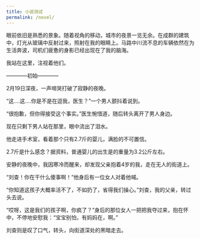 ```yaml
---
title: 小说测试
permalink: /novel/
---
```

 眼前依旧是熟悉的景象。随着视角的移动，城市的夜景一览无余。在成群的建筑中，灯光从玻璃中反射过来，照射在我的眼睛上。马路中川流不息的车辆依然在为生活奔波，司机们疲惫的身影已经出现在了我的脑海。

我站在这里，注视着他们。

————初始————

2月19日深夜，一声啼哭打破了寂静的夜晚。

“这....这....你是不是在逗我，医生？”一个男人颤抖着说到。

“很抱歉，但你得接受这个事实。”医生惋惜道，随后转头离开了男人身边。

现在只剩下男人站在那里，眼中流出了泪水。

他走进手术室，看着那个只有2.7斤的婴儿，满脸的不可置信。

2.7斤是什么感念？据资料，普通婴儿的出生是的重量为3.2公斤左右。

安静的夜晚中，我因寒冷而醒来，却发现父亲抱着4岁的我，走在无人的街道上。

“刘查！你在干什么傻事啊！”他身后有一位女人对着他喊。

“你知道这孩子大概率活不了，不如扔了，省得我们操心。”刘查，我的父亲，转过头去说。

“哎呀，这是我们的孩子啊，你疯了？”身后的那位女人一把把我夺过来，抱在怀中，不停地安慰我：“宝宝别怕，有妈妈在，啊。”

刘查则是叹了口气，转头，向街道深处的黑暗走去。


